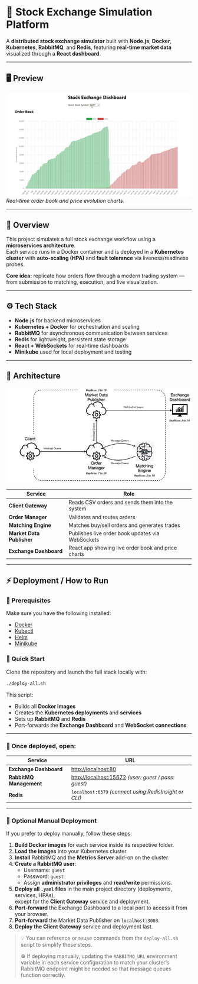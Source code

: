 # 🧩 Stock Exchange Simulation Platform

A **distributed stock exchange simulator** built with **Node.js**, **Docker**, **Kubernetes**, **RabbitMQ**, and **Redis**, featuring **real-time market data** visualized through a **React dashboard**.

---

## 🖥️ Preview

![Exchange Dashboard Screenshot](./docs/dashboardbook.png)
*Real-time order book and price evolution charts.*

---

## 🌟 Overview

This project simulates a full stock exchange workflow using a **microservices architecture**.  
Each service runs in a Docker container and is deployed in a **Kubernetes cluster** with **auto-scaling (HPA)** and **fault tolerance** via liveness/readiness probes.

**Core idea:** replicate how orders flow through a modern trading system — from submission to matching, execution, and live visualization.

---

## ⚙️ Tech Stack
- **Node.js** for backend microservices  
- **Kubernetes + Docker** for orchestration and scaling  
- **RabbitMQ** for asynchronous communication between services  
- **Redis** for lightweight, persistent state storage  
- **React + WebSockets** for real-time dashboards  
- **Minikube** used for local deployment and testing  

---

## 🧱 Architecture

![System Architecture](./docs/arch.png)

| Service | Role |
|----------|------|
| **Client Gateway** | Reads CSV orders and sends them into the system |
| **Order Manager** | Validates and routes orders |
| **Matching Engine** | Matches buy/sell orders and generates trades |
| **Market Data Publisher** | Publishes live order book updates via WebSockets |
| **Exchange Dashboard** | React app showing live order book and price charts |

---

## ⚡ Deployment / How to Run

### 🧩 Prerequisites
Make sure you have the following installed:
- [Docker](https://docs.docker.com/get-docker/)
- [Kubectl](https://kubernetes.io/docs/tasks/tools/)
- [Helm](https://helm.sh/docs/)
- [Minikube](https://minikube.sigs.k8s.io/docs/start/)

### 🚀 Quick Start

Clone the repository and launch the full stack locally with:
```bash
./deploy-all.sh
```

This script:

- Builds all **Docker images**  
- Creates the **Kubernetes deployments** and **services**  
- Sets up **RabbitMQ** and **Redis**  
- Port-forwards the **Exchange Dashboard** and **WebSocket connections**

---

### 🔗 Once deployed, open:

| Service | URL |
|----------|-----|
| **Exchange Dashboard** | [http://localhost:80](http://localhost:80) |
| **RabbitMQ Management** | [http://localhost:15672](http://localhost:15672) *(user: guest / pass: guest)* |
| **Redis** | `localhost:6379` *(connect using RedisInsight or CLI)* |

---

### 🧪 Optional Manual Deployment

If you prefer to deploy manually, follow these steps:

1. **Build Docker images** for each service inside its respective folder.  
2. **Load the images** into your Kubernetes cluster.  
3. **Install** RabbitMQ and the **Metrics Server** add-on on the cluster.  
4. **Create a RabbitMQ user**:
   - Username: `guest`  
   - Password: `guest`  
   - Assign **administrator privileges** and **read/write** permissions.  
5. **Deploy all `.yaml` files** in the main project directory (deployments, services, HPAs),  
   except for the **Client Gateway** service and deployment.  
6. **Port-forward** the Exchange Dashboard to a local port to access it from your browser.  
7. **Port-forward** the Market Data Publisher on `localhost:3003`.  
8. **Deploy the Client Gateway** service and deployment last.  

> 💡 You can reference or reuse commands from the `deploy-all.sh` script to simplify these steps.  
>  
> ⚙️ If deploying manually, updating the `RABBITMQ_URL` environment variable in each service configuration to match your cluster’s RabbitMQ endpoint might be needed so that message queues function correctly.
